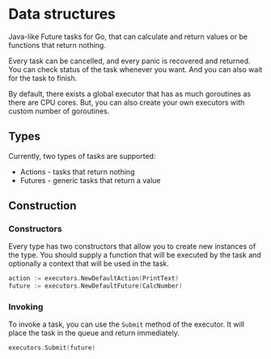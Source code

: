 # Data structures

Java-like Future tasks for Go, that can calculate and 
return values or be functions that return nothing.

Every task can be cancelled, and every panic is recovered and returned.
You can check status of the task whenever you want. And you can also
wait for the task to finish.

By default, there exists a global executor that has as much goroutines
as there are CPU cores. But, you can also create your own executors with
custom number of goroutines.

## Types
Currently, two types of tasks are supported:
- Actions - tasks that return nothing
- Futures - generic tasks that return a value

## Construction

### Constructors
Every type has two constructors that allow you to create new instances of
the type. You should supply a function that will be executed by the task and
optionally a context that will be used in the task.

```go
action := executors.NewDefaultAction(PrintText)
future := executors.NewDefaultFuture(CalcNumber)
```

### Invoking
To invoke a task, you can use the `Submit` method of the executor. It will
place the task in the queue and return immediately.

```go
executors.Submit(future)
```